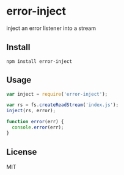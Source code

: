 error-inject
============

inject an error listener into a stream

## Install

```
npm install error-inject
```

## Usage


```js
var inject = require('error-inject');

var rs = fs.createReadStream('index.js');
inject(rs, error);

function error(err) {
  console.error(err);
}
```

## License
MIT
